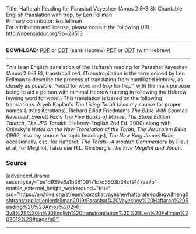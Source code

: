<html>
<head></head>
<body>
Title: Haftarah Reading for Parashat Vayeshev (Amos 2:6-3:8): Chantable English translation with trōp, by Len Fellman<br />
Primary contributor: len.fellman<br />
For attribution and license, please consult the following URL: <a href="http://opensiddur.org/?p=28513">http://opensiddur.org/?p=28513</a>
<p />
<hr />

<strong>DOWNLOAD:</strong> 
<a href="https://archive.org/download/parashatvayeshevhaftarahreadingwithenglishtranstropilationlenfellman2019/Parashat%20Vayeshev%20Haftarah%20Reading%20%28Amos%202v6-3v8%29%20in%20English%20transtropilation%20%28Len%20Fellman%202019%29%20-%20english%20only.pdf">PDF</a> or <a href="https://archive.org/download/parashatvayeshevhaftarahreadingwithenglishtranstropilationlenfellman2019/Parashat%20Vayeshev%20Haftarah%20Reading%20%28Amos%202v6-3v8%29%20in%20English%20transtropilation%20%28Len%20Fellman%202019%29%20-%20english%20only.odt">ODT</a> (sans Hebrew)
<a href="https://archive.org/download/parashatvayeshevhaftarahreadingwithenglishtranstropilationlenfellman2019/Parashat%20Vayeshev%20Haftarah%20Reading%20%28Amos%202v6-3v8%29%20in%20English%20transtropilation%20%28Len%20Fellman%202019%29.pdf">PDF</a> or <a href="https://archive.org/download/parashatvayeshevhaftarahreadingwithenglishtranstropilationlenfellman2019/Parashat%20Vayeshev%20Haftarah%20Reading%20%28Amos%202v6-3v8%29%20in%20English%20transtropilation%20%28Len%20Fellman%202019%29.odt">ODT</a> (with Hebrew)

<hr />

This is an English translation of the Haftarah reading for Parashat Vayeshev (Amos 2:6-3:8), transtropilized. (Transtropilation is the term coined by Len Fellman to describe the process of translating from cantillized Hebrew, as closely as possible, “word for word and <em>trōp</em> for <em>trōp</em>”, with the main purpose being to aid a person with minimal Hebrew training in following the Hebrew leyning word for word.) This translation is based on the following translations: Aryeh Kaplan's <em>The Living Torah</em> (also my source for proper names &amp; transliterations), Richard Elliott Friedman's <em>The Bible With Sources Revealed</em>, Everett Fox's <em>The Five Books of Moses</em>, <em>The Stone Edition Tanach</em>, <em>The JPS Tanakh</em> (Hebrew-English 2nd Ed. 2000) along with Orlinsky's <em>Notes on the New Translation of the Torah</em>, <em>The Jerusalem Bible</em> (1966, also my source for topic headings), <em>The New King James Bible</em>; occasionally, esp. for Haftarot: <em>The Torah—A Modern Commentary</em> by Plaut et al; for Megillot, I also use H.L. Ginsberg's <em>The Five Megillot and Jonah</em>.

<h3>Source</h3>

[advanced_iframe securitykey="be1d939e6a1b36109171c7d5503b34cf9147aa7b" enable_external_height_workaround="true" src="https://archive.org/stream/parashatvayeshevhaftarahreadingwithenglishtranstropilationlenfellman2019/Parashat%20Vayeshev%20Haftarah%20Reading%20%28Amos%202v6-3v8%29%20in%20English%20transtropilation%20%28Len%20Fellman%202019%29#page/n0"]

<hr />
&nbsp;
</body>
</html>